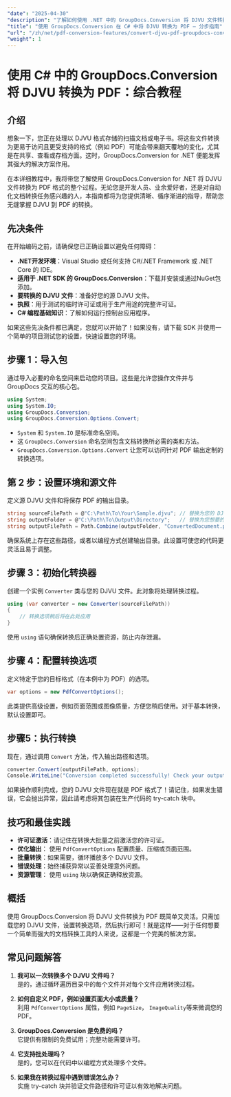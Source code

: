```yaml
---
"date": "2025-04-30"
"description": "了解如何使用 .NET 中的 GroupDocs.Conversion 将 DJVU 文件转换为 PDF。按照本分步指南，即可实现无缝文档转换。"
"title": "使用 GroupDocs.Conversion 在 C# 中将 DJVU 转换为 PDF — 分步指南"
"url": "/zh/net/pdf-conversion-features/convert-djvu-pdf-groupdocs-conversion-csharp/"
"weight": 1
---
```


# 使用 C# 中的 GroupDocs.Conversion 将 DJVU 转换为 PDF：综合教程

## 介绍
想象一下，您正在处理以 DJVU 格式存储的扫描文档或电子书。将这些文件转换为更易于访问且更受支持的格式（例如 PDF）可能会带来翻天覆地的变化，尤其是在共享、查看或存档方面。这时，GroupDocs.Conversion for .NET 便能发挥其强大的解决方案作用。

在本详细教程中，我将带您了解使用 GroupDocs.Conversion for .NET 将 DJVU 文件转换为 PDF 格式的整个过程。无论您是开发人员、业余爱好者，还是对自动化文档转换任务感兴趣的人，本指南都将为您提供清晰、循序渐进的指导，帮助您无缝掌握 DJVU 到 PDF 的转换。

## 先决条件

在开始编码之前，请确保您已正确设置以避免任何障碍：

- **.NET开发环境**：Visual Studio 或任何支持 C#/.NET Framework 或 .NET Core 的 IDE。
- **适用于 .NET SDK 的 GroupDocs.Conversion**：下载并安装或通过NuGet包添加。
- **要转换的 DJVU 文件**：准备好您的源 DJVU 文件。
- **执照**：用于测试的临时许可证或用于生产用途的完整许可证。
- **C# 编程基础知识**：了解如何运行控制台应用程序。

如果这些先决条件都已满足，您就可以开始了！如果没有，请下载 SDK 并使用一个简单的项目测试您的设置，快速设置您的环境。

## 步骤 1：导入包

通过导入必要的命名空间来启动您的项目。这些是允许您操作文件并与 GroupDocs 交互的核心包。

```csharp
using System;
using System.IO;
using GroupDocs.Conversion;
using GroupDocs.Conversion.Options.Convert;
```

- `System` 和 `System.IO` 是标准命名空间。
- 这 `GroupDocs.Conversion` 命名空间包含文档转换所必需的类和方法。
- `GroupDocs.Conversion.Options.Convert` 让您可以访问针对 PDF 输出定制的转换选项。

## 第 2 步：设置环境和源文件

定义源 DJVU 文件和将保存 PDF 的输出目录。

```csharp
string sourceFilePath = @"C:\Path\To\Your\Sample.djvu"; // 替换为您的 DJVU 文件路径
string outputFolder = @"C:\Path\To\Output\Directory";   // 替换为您想要的输出文件夹
string outputFilePath = Path.Combine(outputFolder, "ConvertedDocument.pdf");
```

确保系统上存在这些路径，或者以编程方式创建输出目录。此设置可使您的代码更灵活且易于调整。

## 步骤 3：初始化转换器

创建一个实例 `Converter` 类与您的 DJVU 文件。此对象将处理转换过程。

```csharp
using (var converter = new Converter(sourceFilePath))
{
    // 转换选项稍后将在此处应用
}
```

使用 `using` 语句确保转换后正确处置资源，防止内存泄漏。

## 步骤 4：配置转换选项

定义特定于您的目标格式（在本例中为 PDF）的选项。

```csharp
var options = new PdfConvertOptions();
```

此类提供高级设置，例如页面范围或图像质量，方便您稍后使用。对于基本转换，默认设置即可。

## 步骤5：执行转换

现在，通过调用 `Convert` 方法，传入输出路径和选项。

```csharp
converter.Convert(outputFilePath, options);
Console.WriteLine("Conversion completed successfully! Check your output folder.");
```

如果操作顺利完成，您的 DJVU 文件现在就是 PDF 格式了！请记住，如果发生错误，它会抛出异常，因此请考虑将其包装在生产代码的 try-catch 块中。

## 技巧和最佳实践

- **许可证激活**：请记住在转换大批量之前激活您的许可证。
- **优化输出**： 使用 `PdfConvertOptions` 配置质量、压缩或页面范围。
- **批量转换**：如果需要，循环播放多个 DJVU 文件。
- **错误处理**：始终捕获异常以妥善处理意外问题。
- **资源管理**： 使用 `using` 块以确保正确释放资源。

## 概括

使用 GroupDocs.Conversion 将 DJVU 文件转换为 PDF 既简单又灵活。只需加载您的 DJVU 文件，设置转换选项，然后执行即可！就是这样——对于任何想要一个简单而强大的文档转换工具的人来说，这都是一个完美的解决方案。

## 常见问题解答

1. **我可以一次转换多个 DJVU 文件吗？**  
是的，通过循环遍历目录中的每个文件并对每个文件应用转换过程。

2. **如何自定义 PDF，例如设置页面大小或质量？**  
利用 `PdfConvertOptions` 属性，例如 `PageSize`， `ImageQuality`等来微调您的 PDF。

3. **GroupDocs.Conversion 是免费的吗？**  
它提供有限制的免费试用；完整功能需要许可。

4. **它支持批处理吗？**  
是的，您可以在代码中以编程方式处理多个文件。

5. **如果我在转换过程中遇到错误怎么办？**  
实施 try-catch 块并验证文件路径和许可证以有效地解决问题。
